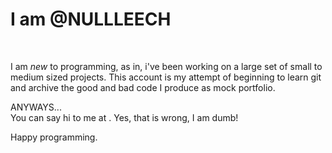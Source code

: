<h1>
I am @NULLLEECH
</h1>
</br>
<p>
I am <i>new</i> to programming, as in, i've been working on a large set of small to medium sized projects.
This account is my attempt of beginning to learn git and archive the good and bad code I produce as mock portfolio.
</p>
<p>
ANYWAYS...</br>
You can say hi to me at <WHENIMUNFLAGGEDILLMAKEAANOTHERGODDAMNEMAILANDPUBLISHITHERE>.
Yes, that is wrong, I am dumb!
</p>
<p>
Happy programming.
</p>
